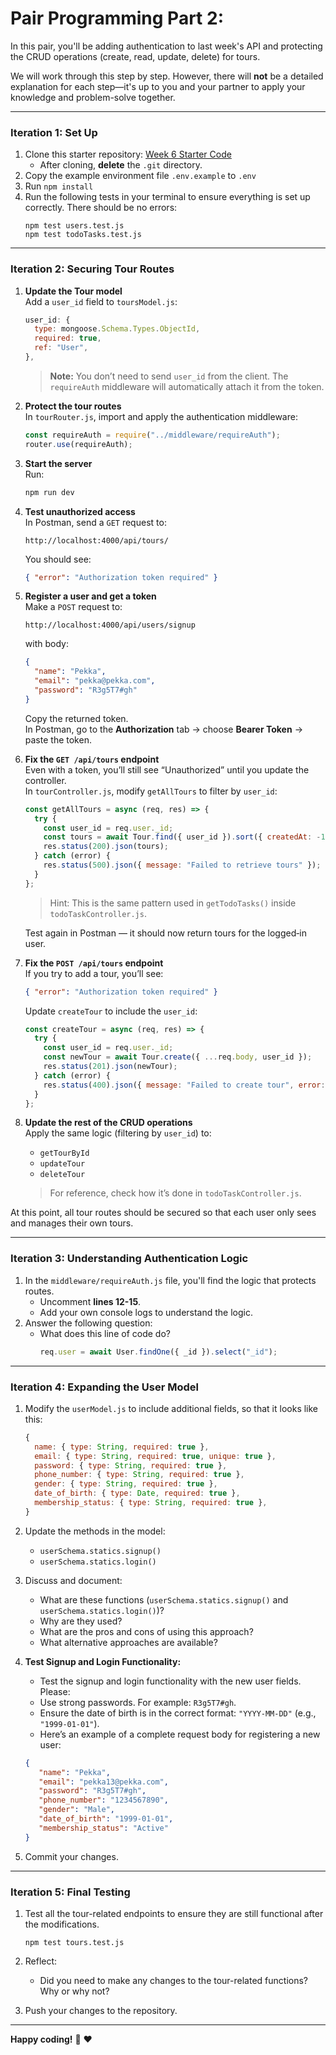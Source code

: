 # Pair Programming Part 2: 

In this pair, you'll be adding authentication to last week's API and protecting the CRUD operations (create, read, update, delete) for tours. 

We will work through this step by step. However, there will **not** be a detailed explanation for each step—it's up to you and your partner to apply your knowledge and problem-solve together. 

<!-- If a step is unclear, feel free to ask for help. If the same question arises frequently, I may call all groups to the main room for clarification. -->

---

### **Iteration 1: Set Up**
<!-- You can either use the code that you wrote last week or  -->

1. Clone this starter repository: [Week 6 Starter Code](https://github.com/tx00-resources-en/week6-bepp-starter)
   - After cloning, **delete** the `.git` directory.
2. Copy the example environment file  `.env.example` to `.env`
3. Run `npm install`
4. Run the following tests in your terminal to ensure everything is set up correctly. There should be no errors:
   ```
   npm test users.test.js
   npm test todoTasks.test.js
   ```

---

### **Iteration 2: Securing Tour Routes**

1. **Update the Tour model**  
   Add a `user_id` field to `toursModel.js`:
   ```js
   user_id: {
     type: mongoose.Schema.Types.ObjectId,
     required: true,
     ref: "User",
   },
   ```
   > **Note:** You don’t need to send `user_id` from the client. The `requireAuth` middleware will automatically attach it from the token.

2. **Protect the tour routes**  
   In `tourRouter.js`, import and apply the authentication middleware:
   ```js
   const requireAuth = require("../middleware/requireAuth");
   router.use(requireAuth);
   ```


3. **Start the server**  
   Run:
   ```bash
   npm run dev
   ```

4. **Test unauthorized access**  
   In Postman, send a `GET` request to:  
   ```
   http://localhost:4000/api/tours/
   ```
   You should see:
   ```json
   { "error": "Authorization token required" }
   ```

5. **Register a user and get a token**  
   Make a `POST` request to:
   ```
   http://localhost:4000/api/users/signup
   ```
   with body:
   ```json
   {
     "name": "Pekka",
     "email": "pekka@pekka.com",
     "password": "R3g5T7#gh"
   }
   ```
   Copy the returned token.  
   In Postman, go to the **Authorization** tab → choose **Bearer Token** → paste the token.

6. **Fix the `GET /api/tours` endpoint**  
   Even with a token, you’ll still see “Unauthorized” until you update the controller.  
   In `tourController.js`, modify `getAllTours` to filter by `user_id`:
   ```js
   const getAllTours = async (req, res) => {
     try {
       const user_id = req.user._id;
       const tours = await Tour.find({ user_id }).sort({ createdAt: -1 });
       res.status(200).json(tours);
     } catch (error) {
       res.status(500).json({ message: "Failed to retrieve tours" });
     }
   };
   ```
   > Hint: This is the same pattern used in `getTodoTasks()` inside `todoTaskController.js`.

   Test again in Postman — it should now return tours for the logged‑in user.


7. **Fix the `POST /api/tours` endpoint**  
   If you try to add a tour, you’ll see:
   ```json
   { "error": "Authorization token required" }
   ```
   Update `createTour` to include the `user_id`:
   ```js
   const createTour = async (req, res) => {
     try {
       const user_id = req.user._id;
       const newTour = await Tour.create({ ...req.body, user_id });
       res.status(201).json(newTour);
     } catch (error) {
       res.status(400).json({ message: "Failed to create tour", error: error.message });
     }
   };
   ```


8. **Update the rest of the CRUD operations**  
   Apply the same logic (filtering by `user_id`) to:
   - `getTourById`
   - `updateTour`
   - `deleteTour`  

   > For reference, check how it’s done in `todoTaskController.js`.

At this point, all tour routes should be secured so that each user only sees and manages their own tours.

---

### **Iteration 3: Understanding Authentication Logic**

1. In the `middleware/requireAuth.js` file, you'll find the logic that protects routes. 
   - Uncomment **lines 12-15**.
   - Add your own console logs to understand the logic.
2. Answer the following question:
   - What does this line of code do?
     ```javascript
     req.user = await User.findOne({ _id }).select("_id");
     ```

---

### **Iteration 4: Expanding the User Model**

1. Modify the `userModel.js` to include additional fields, so that it looks like this:
   ```javascript
   {
     name: { type: String, required: true },
     email: { type: String, required: true, unique: true },
     password: { type: String, required: true },
     phone_number: { type: String, required: true },
     gender: { type: String, required: true },
     date_of_birth: { type: Date, required: true },
     membership_status: { type: String, required: true },
   }
   ```
2. Update the methods in the model:
   - `userSchema.statics.signup()`
   - `userSchema.statics.login()`
   
3. Discuss and document:
   - What are these functions (`userSchema.statics.signup()` and `userSchema.statics.login()`)?
   - Why are they used?
   - What are the pros and cons of using this approach?
   - What alternative approaches are available?


4. **Test Signup and Login Functionality:**  
   - Test the signup and login functionality with the new user fields. Please:
   - Use strong passwords. For example: `R3g5T7#gh`.  
   - Ensure the date of birth is in the correct format: `"YYYY-MM-DD"` (e.g., `"1999-01-01"`).  
   - Here’s an example of a complete request body for registering a new user:  
   ```json
   {
      "name": "Pekka",
      "email": "pekka13@pekka.com",
      "password": "R3g5T7#gh",
      "phone_number": "1234567890",
      "gender": "Male",
      "date_of_birth": "1999-01-01",
      "membership_status": "Active"
   }
   ```
5. Commit your changes.

---

### **Iteration 5: Final Testing**

1. Test all the tour-related endpoints to ensure they are still functional after the modifications.
   ```
   npm test tours.test.js
   ```
2. Reflect:
   - Did you need to make any changes to the tour-related functions? Why or why not?

3. Push your changes to the repository.

---
**Happy coding!** :rocket: :heart: 